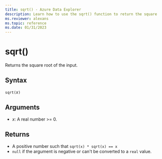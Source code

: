 ```yaml
---
title: sqrt() - Azure Data Explorer
description: Learn how to use the sqrt() function to return the square root of the input,
ms.reviewer: alexans
ms.topic: reference
ms.date: 01/31/2023
---
```

# sqrt()

Returns the square root of the input.

## Syntax

`sqrt(`*x*`)`

## Arguments

* *x*: A real number >= 0.

## Returns

* A positive number such that `sqrt(x) * sqrt(x) == x`
* `null` if the argument is negative or can't be converted to a `real` value.
